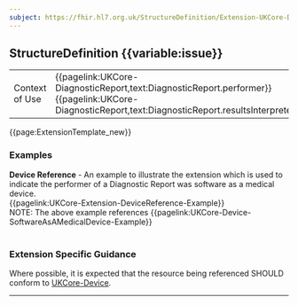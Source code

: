 ```yaml
---
subject: https://fhir.hl7.org.uk/StructureDefinition/Extension-UKCore-DeviceReference
---
```

## StructureDefinition {{variable:issue}}

<table id="addToTranspose">
<tr><td>Context of Use</td>
<td>{{pagelink:UKCore-DiagnosticReport,text:DiagnosticReport.performer}}<br>
{{pagelink:UKCore-DiagnosticReport,text:DiagnosticReport.resultsInterpreter}}</td>
</tr>
</table>

{{page:ExtensionTemplate_new}}

<div id="Examples" class="tabcontent">
  <h3>Examples</h3>
  <b>Device Reference</b> - An example to illustrate the extension which is used to indicate the performer of a Diagnostic Report was software as a medical device.<br>
  {{pagelink:UKCore-Extension-DeviceReference-Example}}<br>
  NOTE: The above example references {{pagelink:UKCore-Device-SoftwareAsAMedicalDevice-Example}}
  <br><br>
</div>

<h3 id="guidance-devicereference">Extension Specific Guidance</h3>

Where possible, it is expected that the resource being referenced SHOULD conform to [UKCore-Device](https://simplifier.net/guide/UKCoreImplementationGuideAssetsinDevelopment/Home/ProfilesandExtensions/Profile-UKCore-Device).

---